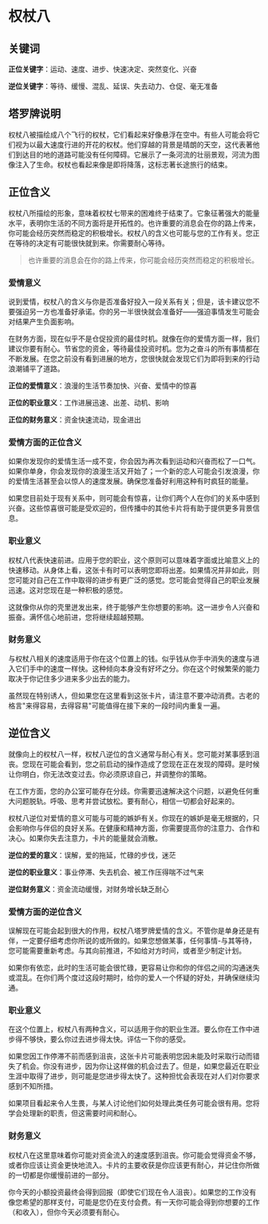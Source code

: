 # 权杖八

## 关键词

**正位关键字**：运动、速度、进步、快速决定、突然变化、兴奋

**逆位关键字**：等待、缓慢、混乱、延误、失去动力、仓促、毫无准备

## 塔罗牌说明

权杖八被描绘成八个飞行的权杖，它们看起来好像悬浮在空中。有些人可能会将它们视为以最大速度行进的开花的权杖。他们穿越的背景是晴朗的天空，这代表著他们到达目的地的道路可能没有任何障碍。它展示了一条河流的壮丽景观，河流为图像注入了生命。权杖也看起来像是即将降落，这标志著长途旅行的结束。

## 正位含义

权杖八所描绘的形象，意味着权杖七带来的困难终于结束了。它象征著强大的能量水平，表明你生活的不同方面将是开拓性的。也许重要的消息会在你的路上传来，你可能会经历突然而稳定的积极增长。权杖八的含义也可能与您的工作有关。您正在等待的决定有可能很快就到来。你需要耐心等待。

> 也许重要的消息会在你的路上传来，你可能会经历突然而稳定的积极增长。

### 爱情意义

说到爱情，权杖八的含义与你是否准备好投入一段关系有关；但是，该卡建议您不要强迫另一方也准备好承诺。你的另一半很快就会准备好——强迫事情发生可能会对结果产生负面影响。

在财务方面，现在似乎不是仓促投资的最佳时机。就像在你的爱情方面一样，我们建议你要有耐心。节省您的资金，等待最佳投资时机。您为之奋斗的所有事情都在不断发展。在您之前没有看到进展的地方，您很快就会发现它们为即将到来的行动浪潮铺平了道路。

**正位的爱情意义**：浪漫的生活节奏加快、兴奋、爱情中的惊喜

**正位的职业意义**：工作进展迅速、出差、动机、影响

**正位的财务意义**：资金快速流动，现金进出

### 爱情方面的正位含义

如果你发现你的爱情生活一成不变，你会因为再次看到运动和兴奋而松了一口气。如果你单身，你会发现你的浪漫生活又开始了；一个新的恋人可能会引发浪漫，你的爱情生活甚至会以惊人的速度发展。确保您准备好利用这种有时疯狂的能量。

如果您目前处于现有关系中，则可能会有惊喜，让你们两个人在你们的关系中感到兴奋。这些惊喜很可能是受欢迎的，但传播中的其他卡片将有助于提供更多背景信息。

### 职业意义

权杖八代表快速前进。应用于您的职业，这个原则可以意味着字面或比喻意义上的快速移动。从身体上看，这张卡有时可以表明您即将出差。如果情况并非如此，则您可能对自己在工作中取得的进步有更广泛的感觉。您可能会觉得自己的职业发展迅速。这对您现在是一种积极的感觉。

这就像你从你的壳里迸发出来，终于能够产生你想要的影响。这一进步令人兴奋和振奋。满怀信心地前进，您将继续超越预期。

### 财务意义

与权杖八相关的速度适用于你在这个位置上的钱。似乎钱从你手中消失的速度与进入它们手中的速度一样快。这种倾向本身没有好坏之分。你在这个时候繁荣的能力取决于你记住多少进来多少出去的能力。

虽然现在特别诱人，但如果您在这里看到这张卡片，请注意不要冲动消费。古老的格言"来得容易，去得容易"可能值得在接下来的一段时间内重复一遍。

## 逆位含义

就像向上的权杖八一样，权杖八逆位的含义通常与耐心有关。您可能对某事感到沮丧。您现在可能会看到，您之前启动的操作造成了您现在正在发现的障碍。是时候让你明白，你无法改变过去。你必须原谅自己，并调整你的策略。

在工作方面，您的办公室可能存在分歧。你需要迅速解决这个问题，以避免任何重大问题脱轨。呼吸、思考并尝试放松。要有耐心，相信一切都会好起来的。

权杖八逆位对爱情的意义可能与可能的嫉妒有关。你现在的嫉妒是毫无根据的，只会影响你与伴侣的良好关系。在健康和精神方面，你需要提高你的注意力、合作和决心。如果你失去注意力，卡片的能量就会消散。

**逆位的爱的意义**：误解，爱的拖延，忙碌的步伐，迷茫

**逆位的职业意义**：事业停滞、失去机会、被工作压得喘不过气来

**逆位财务意义**：资金流动缓慢，对财务增长缺乏耐心

### 爱情方面的逆位含义

误解现在可能会起到很大的作用，权杖八塔罗牌爱情的含义。不管你是单身还是有伴，一定要仔细考虑你所说的或所做的。如果您想做某事，任何事情-与其等待，您可能需要重新考虑。与其向前推进，不如给对方时间，或者至少制定计划。

如果你有依恋，此时的生活可能会很忙碌，更容易让你和你的伴侣之间的沟通迷失或混乱。在你们两个度过这段时期时，给你的爱人一个怀疑的好处，并确保继续沟通。

### 职业意义

在这个位置上，权杖八有两种含义，可以适用于你的职业生涯。要么你在工作中进步得不够快，要么你过去进步得太快。评估一下你的感受。

如果您因工作停滞不前而感到沮丧，这张卡片可能表明您因未能及时采取行动而错失了机会。你没有进步，因为你让这样做的机会过去了。但是，如果您最近在职业生涯中取得了进步，则可能是您进步得太快了。这种担忧会表现在对人们对你要求感到不知所措。

如果项目看起来令人生畏，与某人讨论他们如何处理此类任务可能会很有用。您将学会处理新的职责，但这需要时间和耐心。

### 财务意义

权杖八在这里意味着你可能对资金流入的速度感到沮丧。你可能会觉得资金不够，或者你应该让资金更快地流入。卡片的主要收获是你应该更有耐心，并记住你所做的一切都是你缓慢前进的一部分。

你今天的小额投资最终会得到回报（即使它们现在令人沮丧）。如果您的工作没有像您希望的那样支付，可能是您仍在支付会费。有一天你可能会得到你想要的工作（和收入），但你今天必须要有耐心。